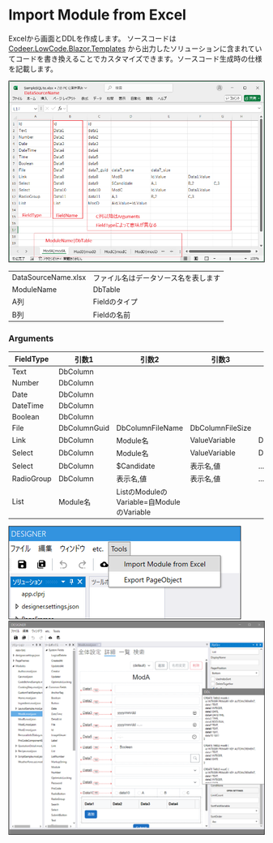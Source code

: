 # Import Module from Excel

Excelから画面とDDLを作成します。
ソースコードは [Codeer.LowCode.Blazor.Templates](https://marketplace.visualstudio.com/items?itemName=Codeer.LowCodeBlazor) から出力したソリューションに含まれていてコードを書き換えることでカスタマイズできます。ソースコード生成時の仕様を記載します。

<img src="./images/excel_import_format.png" style="border: 1px solid;">

|||
|-----|-----|
|DataSourceName.xlsx|ファイル名はデータソース名を表します|
|ModuleName|DbTable|シート名はモジュール名とDBのテーブル名を表します|
|A列|Fieldのタイプ|
|B列|Fieldの名前|

### Arguments
| FieldType       | 引数1 | 引数2 | 引数3 | 引数4 |
|-----------------|-------|-----|------|-------|
| Text | DbColumn |  |  |  | 
| Number | DbColumn |  |  |  | 
| Date | DbColumn |  |  |  | 
| DateTime | DbColumn |  |  |  | 
| Boolean | DbColumn |  |  |  | 
| File | DbColumnGuid | DbColumnFileName | DbColumnFileSize |  | 
| Link | DbColumn | Module名 | ValueVariable | DisplayTextVariable | 
| Select | DbColumn | Module名 | ValueVariable | DisplayTextVariable | 
| Select | DbColumn | $Candidate | 表示名,値 | ...候補分続く | 
| RadioGroup | DbColumn | 表示名,値 | 表示名,値 | ...候補分続く | 
| List | Module名 | ListのModuleのVariable=自ModuleのVariable |  |  |

<img src="./images/excel_import_menu.png" style="border: 1px solid;">

<img src="./images/excel_import_result.png" style="border: 1px solid;">